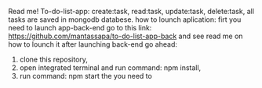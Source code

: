 Read me!
To-do-list-app:
create:task,
read:task,
update:task,
delete:task,
all tasks are saved in mongodb databese.
how to lounch aplication:
firt you need to launch app-back-end
go to this link:
https://github.com/mantassapa/to-do-list-app-back
and see read me on how to lounch it
after launching back-end go ahead:
1. clone this repository,
2. open integrated terminal and run command: npm install,
3. run command: npm start
the you need to 